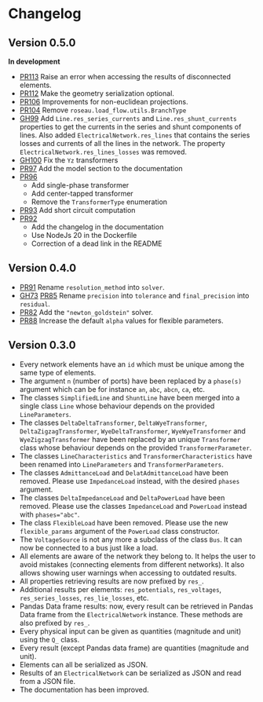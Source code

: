 # Changelog

## Version 0.5.0

**In development**

* [PR113](https://github.com/RoseauTechnologies/Roseau_Load_Flow/pull/113) Raise an error when accessing the results of
  disconnected elements.
* [PR112](https://github.com/RoseauTechnologies/Roseau_Load_Flow/pull/112) Make the geometry serialization optional.
* [PR106](https://github.com/RoseauTechnologies/Roseau_Load_Flow/pull/106) Improvements for non-euclidean projections.
* [PR104](https://github.com/RoseauTechnologies/Roseau_Load_Flow/pull/104) Remove `roseau.load_flow.utils.BranchType`
* [GH99](https://github.com/RoseauTechnologies/Roseau_Load_Flow/issues/99) Add `Line.res_series_currents`
  and `Line.res_shunt_currents` properties to get the currents in the series and shunt components
  of lines. Also added `ElectricalNetwork.res_lines` that contains the series losses and currents
  of all the lines in the network. The property `ElectricalNetwork.res_lines_losses` was removed.
* [GH100](https://github.com/RoseauTechnologies/Roseau_Load_Flow/issues/100) Fix the `Yz` transformers
* [PR97](https://github.com/RoseauTechnologies/Roseau_Load_Flow/pull/97) Add the model section to the documentation
* [PR96](https://github.com/RoseauTechnologies/Roseau_Load_Flow/pull/96)
    * Add single-phase transformer
    * Add center-tapped transformer
    * Remove the `TransformerType` enumeration
* [PR93](https://github.com/RoseauTechnologies/Roseau_Load_Flow/pull/93) Add short circuit computation
* [PR92](https://github.com/RoseauTechnologies/Roseau_Load_Flow/pull/92)
    * Add the changelog in the documentation
    * Use NodeJs 20 in the Dockerfile
    * Correction of a dead link in the README

## Version 0.4.0

* [PR91](https://github.com/RoseauTechnologies/Roseau_Load_Flow/pull/91) Rename `resolution_method` into `solver`.
* [GH73](https://github.com/RoseauTechnologies/Roseau_Load_Flow/issues/73)
  [PR85](https://github.com/RoseauTechnologies/Roseau_Load_Flow/pull/85) Rename `precision` into `tolerance` and
  `final_precision` into `residual`.
* [PR82](https://github.com/RoseauTechnologies/Roseau_Load_Flow/pull/82) Add the `"newton_goldstein"` solver.
* [PR88](https://github.com/RoseauTechnologies/Roseau_Load_Flow/pull/88) Increase the default `alpha` values for
  flexible parameters.

## Version 0.3.0

* Every network elements have an `id` which must be unique among the same type of elements.
* The argument `n` (number of ports) have been replaced by a `phase(s)` argument which can be for
  instance `an`, `abc`, `abcn`, `ca`, etc.
* The classes `SimplifiedLine` and `ShuntLine` have been merged into a single class `Line` whose
  behaviour depends on the provided `LineParameters`.
* The classes `DeltaDeltaTransformer`, `DeltaWyeTransformer`, `DeltaZigzagTransformer`,
  `WyeDeltaTransformer`, `WyeWyeTransformer` and `WyeZigzagTransformer` have been replaced by an
  unique `Transformer` class whose behaviour depends on the provided `TransformerParameter`.
* The classes `LineCharacteristics` and `TransformerCharacteristics` have been renamed into
  `LineParameters` and `TransformerParameters`.
* The classes `AdmittanceLoad` and `DelatAdmittanceLoad` have been removed. Please use
  `ImpedanceLoad` instead, with the desired `phases` argument.
* The classes `DeltaImpedanceLoad` and `DeltaPowerLoad` have been removed. Please use the classes
  `ImpedanceLoad` and `PowerLoad` instead with `phases="abc"`.
* The class `FlexibleLoad` have been removed. Please use the new `flexible_params` argument of the
  `PowerLoad` class constructor.
* The `VoltageSource` is not any more a subclass of the class `Bus`. It can now be connected to a bus
  just like a load.
* All elements are aware of the network they belong to. It helps the user to avoid mistakes
  (connecting elements from different networks). It also allows showing user warnings when accessing
  to outdated results.
* All properties retrieving results are now prefixed by `res_`.
* Additional results per elements: `res_potentials`, `res_voltages`, `res_series_losses`,
  `res_lie_losses`, etc.
* Pandas Data frame results: now, every result can be retrieved in Pandas Data frame from the
  `ElectricalNetwork` instance. These methods are also prefixed by `res_`.
* Every physical input can be given as quantities (magnitude and unit) using the `Q_` class.
* Every result (except Pandas data frame) are quantities (magnitude and unit).
* Elements can all be serialized as JSON.
* Results of an `ElectricalNetwork` can be serialized as JSON and read from a JSON file.
* The documentation has been improved.

<!-- Local Variables: -->
<!-- mode: gfm -->
<!-- fill-column: 100 -->
<!-- coding: utf-8 -->
<!-- ispell-local-dictionary: "british" -->
<!-- End: -->

